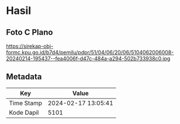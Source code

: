 # Hasil

## Foto C Plano

https://sirekap-obj-formc.kpu.go.id/b7d4/pemilu/pdpr/51/04/06/20/06/5104062006008-20240214-195437--fea4006f-d47c-484a-a294-502b733938c0.jpg


## Metadata

| Key        | Value               |
| ---------- | ------------------- |
| Time Stamp | 2024-02-17 13:05:41 |
| Kode Dapil | 5101                |



